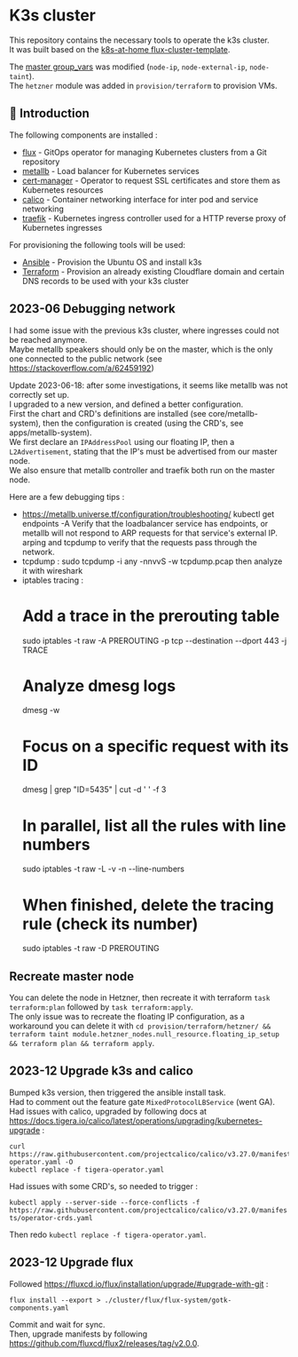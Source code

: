 # K3s cluster

This repository contains the necessary tools to operate the k3s cluster.  
It was built based on the [k8s-at-home flux-cluster-template](https://github.com/k8s-at-home/flux-cluster-template).

The [master group_vars](./provision/ansible/inventory/group_vars/master/k3s.yml) was modified (`node-ip`, `node-external-ip`, `node-taint`).  
The `hetzner` module was added in `provision/terraform` to provision VMs.

## 👋 Introduction

The following components are installed :

- [flux](https://toolkit.fluxcd.io/) - GitOps operator for managing Kubernetes clusters from a Git repository
- [metallb](https://metallb.universe.tf/) - Load balancer for Kubernetes services
- [cert-manager](https://cert-manager.io/) - Operator to request SSL certificates and store them as Kubernetes resources
- [calico](https://www.tigera.io/project-calico/) - Container networking interface for inter pod and service networking
- [traefik](https://traefik.io) - Kubernetes ingress controller used for a HTTP reverse proxy of Kubernetes ingresses

For provisioning the following tools will be used:

- [Ansible](https://www.ansible.com) - Provision the Ubuntu OS and install k3s
- [Terraform](https://www.terraform.io) - Provision an already existing Cloudflare domain and certain DNS records to be used with your k3s cluster

## 2023-06 Debugging network

I had some issue with the previous k3s cluster, where ingresses could not be reached anymore.  
Maybe metallb speakers should only be on the master, which is the only one connected to the public network (see https://stackoverflow.com/a/62459192)

Update 2023-06-18: after some investigations, it seems like metallb was not correctly set up.  
I upgraded to a new version, and defined a better configuration.  
First the chart and CRD's definitions are installed (see core/metallb-system), then the configuration is created (using the CRD's, see apps/metallb-system).  
We first declare an `IPAddressPool` using our floating IP, then a `L2Advertisement`, stating that the IP's must be advertised from our master node.  
We also ensure that metallb controller and traefik both run on the master node.

Here are a few debugging tips :

- https://metallb.universe.tf/configuration/troubleshooting/
  kubectl get endpoints -A
  Verify that the loadbalancer service has endpoints, or metallb will not respond to ARP requests for that service's external IP.
  arping and tcpdump to verify that the requests pass through the network.
- tcpdump :
  sudo tcpdump -i any -nnvvS -w tcpdump.pcap
  then analyze it with wireshark
- iptables tracing :
  # Add a trace in the prerouting table
  sudo iptables -t raw -A PREROUTING -p tcp --destination <public-ip> --dport 443 -j TRACE
  # Analyze dmesg logs
  dmesg -w
  # Focus on a specific request with its ID
  dmesg | grep "ID=5435" | cut -d ' ' -f 3
  # In parallel, list all the rules with line numbers
  sudo iptables -t raw -L -v -n --line-numbers
  # When finished, delete the tracing rule (check its number)
  sudo iptables -t raw -D PREROUTING <rule-number>

## Recreate master node

You can delete the node in Hetzner, then recreate it with terraform `task terraform:plan` followed by `task terraform:apply`.  
The only issue was to recreate the floating IP configuration, as a workaround you can delete it with `cd provision/terraform/hetzner/ && terraform taint module.hetzner_nodes.null_resource.floating_ip_setup && terraform plan && terraform apply`.

## 2023-12 Upgrade k3s and calico

Bumped k3s version, then triggered the ansible install task.  
Had to comment out the feature gate `MixedProtocolLBService` (went GA).  
Had issues with calico, upgraded by following docs at https://docs.tigera.io/calico/latest/operations/upgrading/kubernetes-upgrade :

```
curl https://raw.githubusercontent.com/projectcalico/calico/v3.27.0/manifests/tigera-operator.yaml -O
kubectl replace -f tigera-operator.yaml
```

Had issues with some CRD's, so needed to trigger :

`kubectl apply --server-side --force-conflicts -f https://raw.githubusercontent.com/projectcalico/calico/v3.27.0/manifests/operator-crds.yaml`

Then redo `kubectl replace -f tigera-operator.yaml`.

## 2023-12 Upgrade flux

Followed https://fluxcd.io/flux/installation/upgrade/#upgrade-with-git :

```
flux install --export > ./cluster/flux/flux-system/gotk-components.yaml
```

Commit and wait for sync.  
Then, upgrade manifests by following https://github.com/fluxcd/flux2/releases/tag/v2.0.0.
